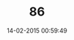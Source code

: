---
layout: post
title:  "86"
date: 14-02-2015 00:59:49
categories: jekyll update
language: 'ru'
image: 086.png
---